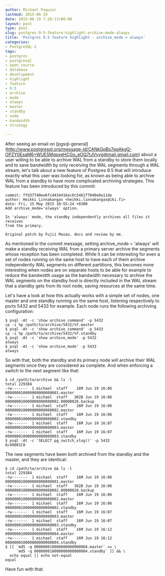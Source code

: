 ```yaml
---
author: Michael Paquier
lastmod: 2015-06-19
date: 2015-06-19 7:28:11+00:00
layout: post
type: post
slug: postgres-9-5-feature-highlight-archive-mode-always
title: 'Postgres 9.5 feature highlight - archive_mode = always'
categories:
- PostgreSQL-2
tags:
- postgres
- postgresql
- open source
- database
- development
- highlight
- feature
- 9.5
- archive
- mode
- always
- master
- standby
- node
- bandwidth
- strategy

---
```


After seeing an email on [pgsql-general]
(http://www.postgresql.org/message-id/CANkGpBs7qgAkgQ-OPZY0EsaM6+WUE5MgpyeHCGo_eOQ7tJVyyg@mail.gmail.com)
about a user willing to be able to archive WAL from a standby to store
them locally and to save bandwidth by only receiving the WAL segments
through a WAL stream, let's talk about a new feature of Postgres 9.5
that will introduce exactly what this user was looking for, as known
as being able to archive WAL from a standby to have more complicated
archiving strategies. This feature has been introduced by this commit:

    commit: ffd37740ee6fcd434416ec0c5461f7040e0a11de
    author: Heikki Linnakangas <heikki.linnakangas@iki.fi>
    date: Fri, 15 May 2015 18:55:24 +0300
    Add archive_mode='always' option.

    In 'always' mode, the standby independently archives all files it receives
    from the primary.

    Original patch by Fujii Masao, docs and review by me.

As mentioned in the commit message, setting archive_mode = 'always' will
make a standby receiving WAL from a primary server archive the segments
whose reception has been completed. While it can be interesting for even
a set of nodes running on the same host to have each of them archive
independently WAL segments on different partitions, this becomes more
interesting when nodes are on separate hosts to be able for example to
reduce the bandwidth usage as the bandwidth necessary to archive the WAL
segments on the standby host is directly included in the WAL stream that
a standby gets from its root node, saving resources at the same time.

Let's have a look at how this actually works with a simple set of nodes,
one master and one standby running on the same host, listening respectively
to ports 5432 and 5433 for example. Each node runs the following archiving
configuration:

    $ psql -At -c 'show archive_command' -p 5432
    cp -i %p /path/to/archive/5432/%f.master
    $ psql -At -c 'show archive_command' -p 5433
    cp -i %p /path/to/archive/5432/%f.standby
    $ psql -At -c 'show archive_mode' -p 5432
    always
    $ psql -At -c 'show archive_mode' -p 5433
    always

So with that, both the standby and its primary node will archive their
WAL segments once they are considered as complete. And when enforcing a
switch to the next segment like that:

    $ cd /path/to/archive && ls -l
    total 229384
    -rw-------  1 michael  staff    16M Jun 19 16:06 000000010000000000000001.master
    -rw-------  1 michael  staff   302B Jun 19 16:06 000000010000000000000002.00000028.backup
    -rw-------  1 michael  staff    16M Jun 19 16:06 000000010000000000000002.master
    -rw-------  1 michael  staff    16M Jun 19 16:06 000000010000000000000002.standby
    -rw-------  1 michael  staff    16M Jun 19 16:07 000000010000000000000003.master
    -rw-------  1 michael  staff    16M Jun 19 16:07 000000010000000000000003.standby
    $ psql -At -c 'SELECT pg_switch_xlog()' -p 5432
    0/40001C8

The new segments have been both archived from the standby and the master,
and they are identical:

    $ cd /path/to/archive && ls -l
    total 229384
    -rw-------  1 michael  staff    16M Jun 19 16:06 000000010000000000000001.master
    -rw-------  1 michael  staff   302B Jun 19 16:06 000000010000000000000002.00000028.backup
    -rw-------  1 michael  staff    16M Jun 19 16:06 000000010000000000000002.master
    -rw-------  1 michael  staff    16M Jun 19 16:06 000000010000000000000002.standby
    -rw-------  1 michael  staff    16M Jun 19 16:07 000000010000000000000003.master
    -rw-------  1 michael  staff    16M Jun 19 16:07 000000010000000000000003.standby
    -rw-------  1 michael  staff    16M Jun 19 16:12 000000010000000000000004.master
    -rw-------  1 michael  staff    16M Jun 19 16:12 000000010000000000000004.standby
    $ [[ `md5 -q 000000010000000000000004.master` == \
         `md5 -q 000000010000000000000004.standby` ]] && \
      echo equal || echo not-equal
    equal

Have fun with that.
